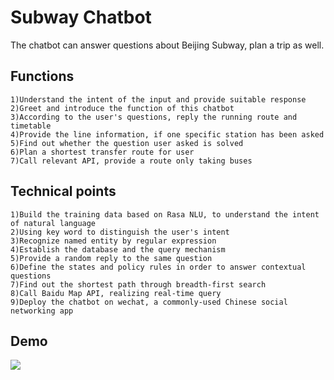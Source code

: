 # Subway Chatbot
The chatbot can answer questions about Beijing Subway, plan a trip as well.

## Functions
    1)Understand the intent of the input and provide suitable response
    2)Greet and introduce the function of this chatbot
    3)According to the user's questions, reply the running route and timetable
    4)Provide the line information, if one specific station has been asked
    5)Find out whether the question user asked is solved
    6)Plan a shortest transfer route for user
    7)Call relevant API, provide a route only taking buses

## Technical points
    1)Build the training data based on Rasa NLU, to understand the intent of natural language
    2)Using key word to distinguish the user's intent
    3)Recognize named entity by regular expression
    4)Establish the database and the query mechanism
    5)Provide a random reply to the same question
    6)Define the states and policy rules in order to answer contextual questions
    7)Find out the shortest path through breadth-first search
    8)Call Baidu Map API, realizing real-time query
    9)Deploy the chatbot on wechat, a commonly-used Chinese social networking app
## Demo
![](https://github.com/hsianglee0910/SubwayChatbot/raw/master/demo.gif)
